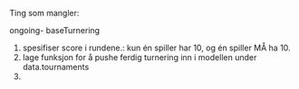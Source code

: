 Ting som mangler: 

ongoing- baseTurnering
1. spesifiser score i rundene.: kun én spiller har 10, og én spiller MÅ ha 10.
2. lage funksjon for å pushe ferdig turnering inn i modellen under data.tournaments
3. 